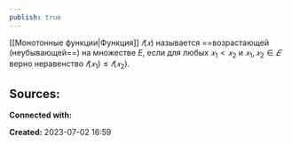 ```yaml
---
publish: true
---
```



[[Монотонные функции|Функция]] $𝑓(𝑥)$ называется ==возрастающей (неубывающей==) на множестве $E$, если для любых $𝑥_1 < 𝑥_2$ и $𝑥_1 , 𝑥_2 ∈ 𝐸$ верно неравенство $𝑓(𝑥_1) ≤ 𝑓(𝑥_2)$.



**Sources:**
- 


**Connected with:**




**Created:** 2023-07-02 16:59